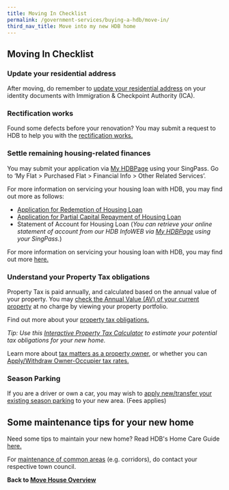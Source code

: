 ```yaml
---
title: Moving In Checklist
permalink: /government-services/buying-a-hdb/move-in/
third_nav_title: Move into my new HDB home
---
```


## Moving In Checklist

### Update your residential address 

After moving, do remember to <a href="https://www.ica.gov.sg/documents/ic/update_residential_address" target="_blank">update your residential address</a> on your identity documents with Immigration & Checkpoint Authority (ICA).

### Rectification works

Found some defects before your renovation? You may submit a request to HDB to help you with the <a href="https://www.hdb.gov.sg/cs/infoweb/residential/living-in-an-hdb-flat/moving-in/rectification-work-for-new-flats&rendermode=preview" target="_blank">rectification works.</a>


### Settle remaining housing-related finances

You may submit your application via <a href="https://www.hdb.gov.sg/MyHDBPage" target="_blank">My HDBPage</a> using your SingPass. Go to ‘My Flat > Purchased Flat > Financial Info > Other Related Services’.

For more information on servicing your housing loan with HDB, you may find out more as follows:

- <a href="https://services2.hdb.gov.sg/webapp/SX05AWSPCP/SX05PSPCPLogin.jsp" target="_blank">Application for Redemption of Housing Loan</a>
- <a href="https://services2.hdb.gov.sg/webapp/SX05AWSPCP/SX05PSPCPLogin.jsp" target="_blank">Application for Partial Capital Repayment of Housing Loan</a>
- Statement of Account for Housing Loan (*You can retrieve your online statement of account from our HDB InfoWEB via <a href="https://services2.hdb.gov.sg/webapp/SX05AWSPCP/SX05PSPCPLogin.jsp" target="_blank">My HDBPage</a> using your SingPass.*)

For more information on servicing your housing loan with HDB, you may find out more <a href="https://www.hdb.gov.sg/cs/infoweb/residential/servicing-your-hdb-loan">here.</a>

### Understand your Property Tax obligations

Property Tax is paid annually, and calculated based on the annual value of your property. You may <a href="https://mytax.iras.gov.sg/ESVWeb/default.aspx?target=MPTPropertySearch&toLoginSelection=true" target="_blank">check the Annual Value (AV) of your current property</a> at no charge by viewing your property portfolio.

Find out more about your <a href="https://www.iras.gov.sg/irashome/Property-Tax-At-A-Glance/Property-Tax-At-A-Glance/" target="_blank">property tax obligations.</a>

*Tip: Use this <a href="https://mytax.iras.gov.sg/ESVWeb/default.aspx?target=MPTCalculatorIntro" target="_blank">Interactive Property Tax Calculator</a> to estimate your potential tax obligations for your new home.*

Learn more about <a href="https://www.iras.gov.sg/irashome/Property/Property-owners/" target="_blank">tax matters as a property owner</a>, or whether you can <a href="https://mytax.iras.gov.sg/ESVWeb/default.aspx?target=MPTOOPropertySearch&toLoginSelection=true" target="_blank">Apply/Withdraw Owner-Occupier tax rates.</a>

### Season Parking

If you are a driver or own a car, you may wish to <a href="https://www.hdb.gov.sg/cs/infoweb/car-parks/season-parking/season-parking-ticket/application-procedure" target="_blank">apply new/transfer your existing season parking</a> to your new area. (Fees applies)

## Some maintenance tips for your new home

Need some tips to maintain your new home? Read HDB's Home Care Guide <a href="https://www.hdb.gov.sg/cs/infoweb/residential/living-in-an-hdb-flat/home-maintenance/home-care-guide" target="_blank">here.</a>

For <a href="https://www.hdb.gov.sg/cs/infoweb/contact-us?anchor=towncouncil" target="_blank">maintenance of common areas</a> (e.g. corridors), do contact your respective town council.

**Back to [Move House Overview](/government-services/move-house/overview/)**